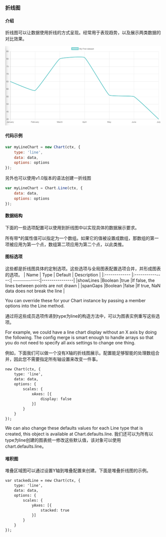 ### 折线图

<span id="Introduction"></span>
#### 介绍

折线图可以让数据使用折线的方式呈现。经常用于表现趋势，以及展示两类数据的对比效果。

![](/assets/line-chart@2x.png)

<span id="ExampleUsage"></span>
#### 代码示例
```javascript
var myLineChart = new Chart(ctx, {
    type: 'line',
    data: data,
    options: options
});
```

另外也可以使用v1.0版本的语法创建一折线图
```javascript
var myLineChart = Chart.Line(ctx, {
    data: data,
    options: options
});
```

<span id="DatasetStructure"></span>
#### 数据结构
下面的一些选项配置可以使用到折线图中以实现具体的数据展示要求。

所有带*的属性值可以指定为一个数组。如果它的值被设置成数组，那数组的第一项被应用为第一个点，数组第二项应用为第二个点，以此类推。

<span id="ChartOptions"></span>
#### 图标选项
这些都是折线图具体的定制选项。这些选项与全局图表配置选项合并，并形成图表的选项。
| Name          | Type            | Default       | Description    |
|:------------- |:---------------:| -------------:|----------------|
|showLines	    |Boolean	      |true	          |If false, the lines between points are not drawn |
|spanGaps	    |Boolean	      |false	      |If true, NaN data does not break the line |

You can override these for your Chart instance by passing a member options into the Line method.

通过将这些成员选项传递到type为line的构造方法中，可以为图表实例重写这些选项。

For example, we could have a line chart display without an X axis by doing the following. The config merge is smart enough to handle arrays so that you do not need to specify all axis settings to change one thing.

例如，下面我们可以做一个没有X轴的折线图展示。配置能足够智能的处理数组合并，因此您不需要指定所有轴设置来改变一件事。

```
new Chart(ctx, {
    type: 'line',
    data: data,
    options: {
        scales: {
            xAxes: [{
                display: false
            }]
        }
    }
});
```

We can also change these defaults values for each Line type that is created, this object is available at Chart.defaults.line.
我们还可以为所有以type为line创建的图表统一修改这些默认值，该对象可以使用chart.defaults.line。

<span id="StackedCharts"></span>
#### 堆积图
堆叠区域图可以通过设置Y轴到堆叠配置来创建。下面是堆叠折线图的示例。

```
var stackedLine = new Chart(ctx, {
    type: 'line',
    data: data,
    options: {
        scales: {
            yAxes: [{
                stacked: true
            }]
        }
    }
});
```
